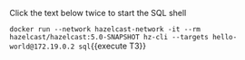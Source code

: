 Click the text below twice to start the SQL shell

`docker run --network hazelcast-network -it --rm hazelcast/hazelcast:5.0-SNAPSHOT hz-cli --targets hello-world@172.19.0.2 sql`{{execute T3}}